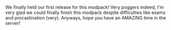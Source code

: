 We finally held our first release for this modpack! 
Very poggers indeed, I'm very glad we could
finally finish this modpack despite difficulties
like exams and procastination (very). Anyways,
hope you have an AMAZING time in the server!

